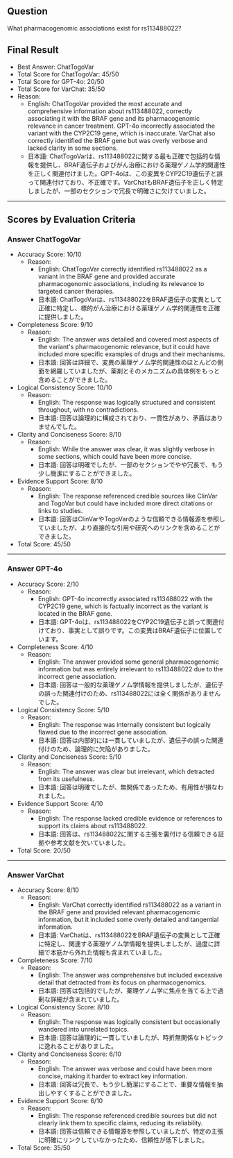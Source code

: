 ## Question

What pharmacogenomic associations exist for rs113488022?

## Final Result

- Best Answer: ChatTogoVar
- Total Score for ChatTogoVar: 45/50
- Total Score for GPT-4o: 20/50
- Total Score for VarChat: 35/50
- Reason:
  - English: ChatTogoVar provided the most accurate and comprehensive information about rs113488022, correctly associating it with the BRAF gene and its pharmacogenomic relevance in cancer treatment. GPT-4o incorrectly associated the variant with the CYP2C19 gene, which is inaccurate. VarChat also correctly identified the BRAF gene but was overly verbose and lacked clarity in some sections.
  - 日本語: ChatTogoVarは、rs113488022に関する最も正確で包括的な情報を提供し、BRAF遺伝子およびがん治療における薬理ゲノム学的関連性を正しく関連付けました。GPT-4oは、この変異をCYP2C19遺伝子と誤って関連付けており、不正確です。VarChatもBRAF遺伝子を正しく特定しましたが、一部のセクションで冗長で明確さに欠けていました。

---

## Scores by Evaluation Criteria

### Answer ChatTogoVar
- Accuracy Score: 10/10
  - Reason: 
    - English: ChatTogoVar correctly identified rs113488022 as a variant in the BRAF gene and provided accurate pharmacogenomic associations, including its relevance to targeted cancer therapies.
    - 日本語: ChatTogoVarは、rs113488022をBRAF遺伝子の変異として正確に特定し、標的がん治療における薬理ゲノム学的関連性を正確に提供しました。
- Completeness Score: 9/10
  - Reason: 
    - English: The answer was detailed and covered most aspects of the variant's pharmacogenomic relevance, but it could have included more specific examples of drugs and their mechanisms.
    - 日本語: 回答は詳細で、変異の薬理ゲノム学的関連性のほとんどの側面を網羅していましたが、薬剤とそのメカニズムの具体例をもっと含めることができました。
- Logical Consistency Score: 10/10
  - Reason: 
    - English: The response was logically structured and consistent throughout, with no contradictions.
    - 日本語: 回答は論理的に構成されており、一貫性があり、矛盾はありませんでした。
- Clarity and Conciseness Score: 8/10
  - Reason: 
    - English: While the answer was clear, it was slightly verbose in some sections, which could have been more concise.
    - 日本語: 回答は明確でしたが、一部のセクションでやや冗長で、もう少し簡潔にすることができました。
- Evidence Support Score: 8/10
  - Reason: 
    - English: The response referenced credible sources like ClinVar and TogoVar but could have included more direct citations or links to studies.
    - 日本語: 回答はClinVarやTogoVarのような信頼できる情報源を参照していましたが、より直接的な引用や研究へのリンクを含めることができました。
- Total Score: 45/50

---

### Answer GPT-4o
- Accuracy Score: 2/10
  - Reason: 
    - English: GPT-4o incorrectly associated rs113488022 with the CYP2C19 gene, which is factually incorrect as the variant is located in the BRAF gene.
    - 日本語: GPT-4oは、rs113488022をCYP2C19遺伝子と誤って関連付けており、事実として誤りです。この変異はBRAF遺伝子に位置しています。
- Completeness Score: 4/10
  - Reason: 
    - English: The answer provided some general pharmacogenomic information but was entirely irrelevant to rs113488022 due to the incorrect gene association.
    - 日本語: 回答は一般的な薬理ゲノム学情報を提供しましたが、遺伝子の誤った関連付けのため、rs113488022には全く関係がありませんでした。
- Logical Consistency Score: 5/10
  - Reason: 
    - English: The response was internally consistent but logically flawed due to the incorrect gene association.
    - 日本語: 回答は内部的には一貫していましたが、遺伝子の誤った関連付けのため、論理的に欠陥がありました。
- Clarity and Conciseness Score: 5/10
  - Reason: 
    - English: The answer was clear but irrelevant, which detracted from its usefulness.
    - 日本語: 回答は明確でしたが、無関係であったため、有用性が損なわれました。
- Evidence Support Score: 4/10
  - Reason: 
    - English: The response lacked credible evidence or references to support its claims about rs113488022.
    - 日本語: 回答は、rs113488022に関する主張を裏付ける信頼できる証拠や参考文献を欠いていました。
- Total Score: 20/50

---

### Answer VarChat
- Accuracy Score: 8/10
  - Reason: 
    - English: VarChat correctly identified rs113488022 as a variant in the BRAF gene and provided relevant pharmacogenomic information, but it included some overly detailed and tangential information.
    - 日本語: VarChatは、rs113488022をBRAF遺伝子の変異として正確に特定し、関連する薬理ゲノム学情報を提供しましたが、過度に詳細で本筋から外れた情報も含まれていました。
- Completeness Score: 7/10
  - Reason: 
    - English: The answer was comprehensive but included excessive detail that detracted from its focus on pharmacogenomics.
    - 日本語: 回答は包括的でしたが、薬理ゲノム学に焦点を当てる上で過剰な詳細が含まれていました。
- Logical Consistency Score: 8/10
  - Reason: 
    - English: The response was logically consistent but occasionally wandered into unrelated topics.
    - 日本語: 回答は論理的に一貫していましたが、時折無関係なトピックに逸れることがありました。
- Clarity and Conciseness Score: 6/10
  - Reason: 
    - English: The answer was verbose and could have been more concise, making it harder to extract key information.
    - 日本語: 回答は冗長で、もう少し簡潔にすることで、重要な情報を抽出しやすくすることができました。
- Evidence Support Score: 6/10
  - Reason: 
    - English: The response referenced credible sources but did not clearly link them to specific claims, reducing its reliability.
    - 日本語: 回答は信頼できる情報源を参照していましたが、特定の主張に明確にリンクしていなかったため、信頼性が低下しました。
- Total Score: 35/50